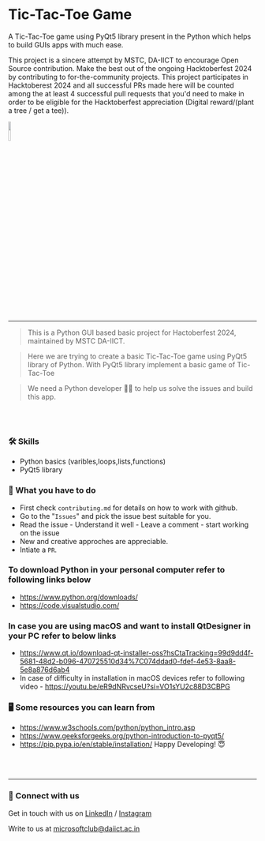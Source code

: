 # Tic-Tac-Toe Game
A Tic-Tac-Toe game using PyQt5 library present in the Python which helps to build GUIs apps with much ease.

This project is a sincere attempt by MSTC, DA-IICT to encourage Open Source contribution. Make the best out of the ongoing Hacktoberfest 2024 by contributing to for-the-community projects. This project participates in Hacktoberest 2024 and all successful PRs made here will be counted among the at least 4 successful pull requests that you'd need to make in order to be eligible for the Hacktoberfest appreciation (Digital reward/(plant a tree / get a tee)).

<img src="https://res.cloudinary.com/dbvyvfe61/image/upload/v1619799241/Cicada%203301:%20Reinvented/MSTC_ffmo9v.png" width="10%">

---

>This is a Python GUI based basic project for Hactoberfest 2024, maintained by MSTC DA-IICT.

>Here we are trying to create a basic Tic-Tac-Toe game using PyQt5 library of Python. With PyQt5 library implement a basic game of Tic-Tac-Toe

>We need a Python developer :technologist: to help us solve the issues and build this app.

<br><br>
### :hammer_and_wrench: Skills
* Python basics (varibles,loops,lists,functions)
* PyQt5 library


### :dart: What you have to do
* First check `contributing.md` for details on how to work with github.
* Go to the "`Issues`" and pick the issue best suitable for you. 
* Read the issue - Understand it well - Leave a comment - start working on the issue
* New and creative approches are appreciable.
* Intiate a `PR`.

### To download Python in your personal computer refer to following links below
* https://www.python.org/downloads/
* https://code.visualstudio.com/

### In case you are using macOS and want to install QtDesigner in your PC refer to below links
* https://www.qt.io/download-qt-installer-oss?hsCtaTracking=99d9dd4f-5681-48d2-b096-470725510d34%7C074ddad0-fdef-4e53-8aa8-5e8a876d6ab4
* In case of difficulty in installation in macOS devices refer to following video - https://youtu.be/eR9dNRvcseU?si=VO1sYU2c88D3CBPG
### :desktop_computer: Some resources you can learn from
  * https://www.w3schools.com/python/python_intro.asp
  * https://www.geeksforgeeks.org/python-introduction-to-pyqt5/
  * https://pip.pypa.io/en/stable/installation/
Happy Developing! :innocent:

<br><br>

---
  
### 🔗 Connect with us
Get in touch with us on [LinkedIn](https://www.linkedin.com/company/microsoft-student-technical-club-da-iict/) / [Instagram](https://www.instagram.com/mstc_daiict/)

Write to us at microsoftclub@daiict.ac.in

